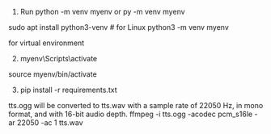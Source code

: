 1. Run
python -m venv myenv
or
py -m venv myenv

sudo apt install python3-venv  # for Linux
python3 -m venv myenv

for virtual environment

2. myenv\Scripts\activate

source myenv/bin/activate

3. pip install -r requirements.txt



tts.ogg will be converted to tts.wav with a sample rate of 22050 Hz, in mono format, and with 16-bit audio depth.
ffmpeg -i tts.ogg -acodec pcm_s16le -ar 22050 -ac 1 tts.wav
